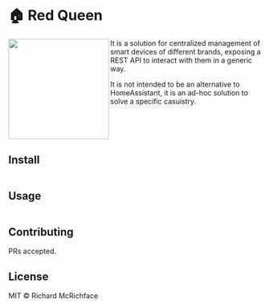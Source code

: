 # 🏠 Red Queen

<img src="https://static.wikia.nocookie.net/residentevil/images/f/fa/Reina_Roja_%28El_Cap%C3%ADtulo_Final%29.jpg/revision/latest?cb=20170602144724" align="left" width="200px"/>

It is a solution for centralized management of smart devices of different brands, exposing a REST API to interact with them in a generic way.

It is not intended to be an alternative to HomeAssistant, it is an ad-hoc solution to solve a specific casuistry.

<br clear="left"/>

## Install

```
```

## Usage

```
```

## Contributing

PRs accepted.

## License

MIT © Richard McRichface
